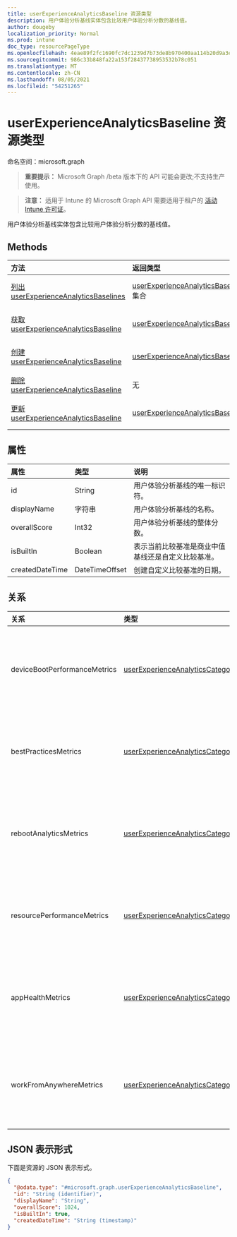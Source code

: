 ```yaml
---
title: userExperienceAnalyticsBaseline 资源类型
description: 用户体验分析基线实体包含比较用户体验分析分数的基线值。
author: dougeby
localization_priority: Normal
ms.prod: intune
doc_type: resourcePageType
ms.openlocfilehash: 4eae89f2fc1690fc7dc1239d7b73de8b970400aa114b20d9a3ed11201af11cf1
ms.sourcegitcommit: 986c33b848fa22a153f28437738953532b78c051
ms.translationtype: MT
ms.contentlocale: zh-CN
ms.lasthandoff: 08/05/2021
ms.locfileid: "54251265"
---
```

# <a name="userexperienceanalyticsbaseline-resource-type"></a>userExperienceAnalyticsBaseline 资源类型

命名空间：microsoft.graph

> **重要提示：** Microsoft Graph /beta 版本下的 API 可能会更改;不支持生产使用。

> **注意：** 适用于 Intune 的 Microsoft Graph API 需要适用于租户的 [活动 Intune 许可证](https://go.microsoft.com/fwlink/?linkid=839381)。

用户体验分析基线实体包含比较用户体验分析分数的基线值。

## <a name="methods"></a>Methods
|方法|返回类型|说明|
|:---|:---|:---|
|[列出 userExperienceAnalyticsBaselines](../api/intune-devices-userexperienceanalyticsbaseline-list.md)|[userExperienceAnalyticsBaseline](../resources/intune-devices-userexperienceanalyticsbaseline.md) 集合|列出 [userExperienceAnalyticsBaseline 对象的属性和](../resources/intune-devices-userexperienceanalyticsbaseline.md) 关系。|
|[获取 userExperienceAnalyticsBaseline](../api/intune-devices-userexperienceanalyticsbaseline-get.md)|[userExperienceAnalyticsBaseline](../resources/intune-devices-userexperienceanalyticsbaseline.md)|读取 [userExperienceAnalyticsBaseline 对象的属性和](../resources/intune-devices-userexperienceanalyticsbaseline.md) 关系。|
|[创建 userExperienceAnalyticsBaseline](../api/intune-devices-userexperienceanalyticsbaseline-create.md)|[userExperienceAnalyticsBaseline](../resources/intune-devices-userexperienceanalyticsbaseline.md)|创建新的 [userExperienceAnalyticsBaseline](../resources/intune-devices-userexperienceanalyticsbaseline.md) 对象。|
|[删除 userExperienceAnalyticsBaseline](../api/intune-devices-userexperienceanalyticsbaseline-delete.md)|无|删除 [userExperienceAnalyticsBaseline](../resources/intune-devices-userexperienceanalyticsbaseline.md)。|
|[更新 userExperienceAnalyticsBaseline](../api/intune-devices-userexperienceanalyticsbaseline-update.md)|[userExperienceAnalyticsBaseline](../resources/intune-devices-userexperienceanalyticsbaseline.md)|更新 [userExperienceAnalyticsBaseline 对象](../resources/intune-devices-userexperienceanalyticsbaseline.md) 的属性。|

## <a name="properties"></a>属性
|属性|类型|说明|
|:---|:---|:---|
|id|String|用户体验分析基线的唯一标识符。|
|displayName|字符串|用户体验分析基线的名称。|
|overallScore|Int32|用户体验分析基线的整体分数。|
|isBuiltIn|Boolean|表示当前比较基准是商业中值基线还是自定义比较基准。|
|createdDateTime|DateTimeOffset|创建自定义比较基准的日期。|

## <a name="relationships"></a>关系
|关系|类型|说明|
|:---|:---|:---|
|deviceBootPerformanceMetrics|[userExperienceAnalyticsCategory](../resources/intune-devices-userexperienceanalyticscategory.md)|用户体验分析设备启动性能指标。|
|bestPracticesMetrics|[userExperienceAnalyticsCategory](../resources/intune-devices-userexperienceanalyticscategory.md)|用户体验分析最佳做法指标。|
|rebootAnalyticsMetrics|[userExperienceAnalyticsCategory](../resources/intune-devices-userexperienceanalyticscategory.md)|用户体验分析重新启动分析指标。|
|resourcePerformanceMetrics|[userExperienceAnalyticsCategory](../resources/intune-devices-userexperienceanalyticscategory.md)|用户体验分析资源性能指标。|
|appHealthMetrics|[userExperienceAnalyticsCategory](../resources/intune-devices-userexperienceanalyticscategory.md)|用户体验分析应用运行状况指标。|
|workFromAnywhereMetrics|[userExperienceAnalyticsCategory](../resources/intune-devices-userexperienceanalyticscategory.md)|用户体验分析从任何指标开始工作。|

## <a name="json-representation"></a>JSON 表示形式
下面是资源的 JSON 表示形式。
<!-- {
  "blockType": "resource",
  "keyProperty": "id",
  "@odata.type": "microsoft.graph.userExperienceAnalyticsBaseline"
}
-->
``` json
{
  "@odata.type": "#microsoft.graph.userExperienceAnalyticsBaseline",
  "id": "String (identifier)",
  "displayName": "String",
  "overallScore": 1024,
  "isBuiltIn": true,
  "createdDateTime": "String (timestamp)"
}
```




